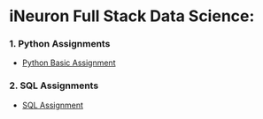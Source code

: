 # iNeuron Full Stack Data Science:

### 1. Python Assignments
- [Python Basic Assignment](https://github.com/pokeMike/Ineuron-DataScience-Assignments/tree/main/Python%20Basics)
### 2. SQL Assignments
- [SQL Assignment](https://github.com/pokeMike/Ineuron-DataScience-Assignments/tree/main/SQL)
